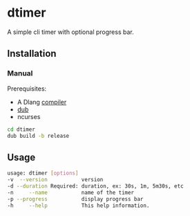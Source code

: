 # dtimer

A simple cli timer with optional progress bar.

## Installation

### Manual

Prerequisites:

- A Dlang [compiler](https://wiki.dlang.org/Compilers)
- [dub](https://code.dlang.org/packages/dub)
- ncurses

```bash
cd dtimer
dub build -b release
```

## Usage

```bash
usage: dtimer [options]
-v  --version           version
-d --duration Required: duration, ex: 30s, 1m, 5m30s, etc
-n     --name           name of the timer
-p --progress           display progress bar
-h     --help           This help information.
```

